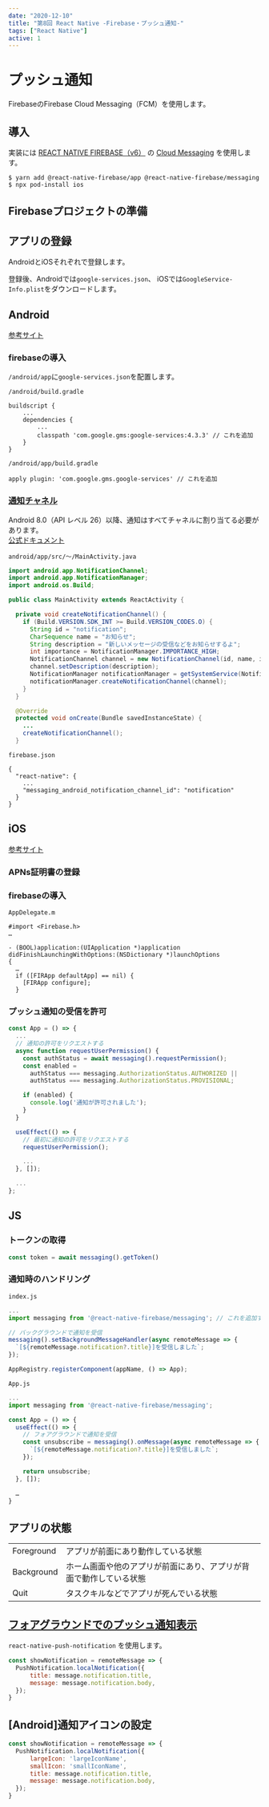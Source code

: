 ```yaml
---
date: "2020-12-10"
title: "第8回 React Native -Firebase・プッシュ通知-"
tags: ["React Native"]
active: 1
---
```


# プッシュ通知

FirebaseのFirebase Cloud Messaging（FCM）を使用します。


## 導入

実装には [REACT NATIVE FIREBASE（v6）](https://rnfirebase.io/) の [Cloud Messaging](https://rnfirebase.io/messaging/usage) を使用します。
<!-- ただ、ローカル通知に関してはv6ではサポート外なので、ローカル通知の実装には別途対応が必要です。 -->


```
$ yarn add @react-native-firebase/app @react-native-firebase/messaging
$ npx pod-install ios
```


## Firebaseプロジェクトの準備

## アプリの登録

AndroidとiOSそれぞれで登録します。

登録後、Androidでは`google-services.json`、
iOSでは`GoogleService-Info.plist`をダウンロードします。


## Android
[参考サイト](https://gibachansblog.hatenablog.jp/entry/2020/08/14/051052)

### firebaseの導入

`/android/app`に`google-services.json`を配置します。

`/android/build.gradle`
```
buildscript {
    ...
    dependencies {
        ...
        classpath 'com.google.gms:google-services:4.3.3' // これを追加
    }
}
```

`/android/app/build.gradle`
```
apply plugin: 'com.google.gms.google-services' // これを追加
```


### [通知チャネル](https://qiita.com/myzkyy/items/4c286c3d096c5aaa2b3c)
Android 8.0（API レベル 26）以降、通知はすべてチャネルに割り当てる必要があります。  
[公式ドキュメント](https://developer.android.com/training/notify-user/channels?hl=ja)

`android/app/src/〜/MainActivity.java`
```java
import android.app.NotificationChannel;
import android.app.NotificationManager;
import android.os.Build;

public class MainActivity extends ReactActivity {

  private void createNotificationChannel() {
    if (Build.VERSION.SDK_INT >= Build.VERSION_CODES.O) {
      String id = "notification";
      CharSequence name = "お知らせ";
      String description = "新しいメッセージの受信などをお知らせするよ";
      int importance = NotificationManager.IMPORTANCE_HIGH;
      NotificationChannel channel = new NotificationChannel(id, name, importance);
      channel.setDescription(description);
      NotificationManager notificationManager = getSystemService(NotificationManager.class);
      notificationManager.createNotificationChannel(channel);
    }
  }

  @Override
  protected void onCreate(Bundle savedInstanceState) {
    ...
    createNotificationChannel();
  }

```

`firebase.json`
```
{
  "react-native": {
    ...
    "messaging_android_notification_channel_id": "notification"
  }
}
```


## iOS

[参考サイト](https://gibachansblog.hatenablog.jp/entry/2020/08/15/095114)

### APNs証明書の登録


### firebaseの導入

`AppDelegate.m`
```
#import <Firebase.h>
…

- (BOOL)application:(UIApplication *)application didFinishLaunchingWithOptions:(NSDictionary *)launchOptions
{
  …
  if ([FIRApp defaultApp] == nil) {
    [FIRApp configure];
  }
```


### プッシュ通知の受信を許可

```js
const App = () => {
  ...
  // 通知の許可をリクエストする
  async function requestUserPermission() {
    const authStatus = await messaging().requestPermission();
    const enabled =
      authStatus === messaging.AuthorizationStatus.AUTHORIZED ||
      authStatus === messaging.AuthorizationStatus.PROVISIONAL;

    if (enabled) {
      console.log('通知が許可されました');
    }
  }

  useEffect(() => {
    // 最初に通知の許可をリクエストする
    requestUserPermission();

    ...
  }, []);

  ...
};
```



## JS

### トークンの取得

```js
const token = await messaging().getToken()
```

### 通知時のハンドリング

`index.js`
```js
...
import messaging from '@react-native-firebase/messaging'; // これを追加する

// バックグラウンドで通知を受信
messaging().setBackgroundMessageHandler(async remoteMessage => {
  `[${remoteMessage.notification?.title}]を受信しました`;
});

AppRegistry.registerComponent(appName, () => App);
```

`App.js`
```js
...
import messaging from '@react-native-firebase/messaging';

const App = () => {
  useEffect(() => {
    // フォアグラウンドで通知を受信
    const unsubscribe = messaging().onMessage(async remoteMessage => {
      `[${remoteMessage.notification?.title}]を受信しました`;
    });

    return unsubscribe;
  }, []);

  …
}
```


## アプリの状態

|||
|-|-|
|Foreground|アプリが前面にあり動作している状態|
|Background|ホーム画面や他のアプリが前面にあり、アプリが背面で動作している状態|
|Quit|タスクキルなどでアプリが死んでいる状態|

## [フォアグラウンドでのプッシュ通知表示](https://qiita.com/iwashi1t/items/517cda73dba715025b6c)


`react-native-push-notification` を使用します。



<!-- 
```js
PushNotification.configure({
  onNotification: notification => {
    // プッシュ通知をタップしたときに呼ばれる
    // URLを開くなどの処理
    notification.finish(PushNotificationIOS.FetchResult.NoData);
    PushNotificationIOS.setApplicationIconBadgeNumber(0);
  },
});
```
 -->

```js
const showNotification = remoteMessage => {
  PushNotification.localNotification({
      title: message.notification.title,
      message: message.notification.body,
  });
}
```


## [Android]通知アイコンの設定

```js
const showNotification = remoteMessage => {
  PushNotification.localNotification({
      largeIcon: 'largeIconName',
      smallIcon: 'smallIconName',
      title: message.notification.title,
      message: message.notification.body,
  });
}
```

